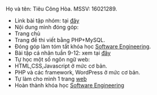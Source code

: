 Họ và tên: Tiêu Công Hòa.
MSSV: 16021289.
* Link bài tập nhóm: tại [đây](http://applicasoft.byethost24.com/)
 * Nội dung mình đóng góp:
  * Trang chủ
  * Trang đề thi viết bằng PHP+MySQL.
* Đóng góp làm tóm tắt khóa học [Software Engineering](https://www.edx.org/course/software-engineering-introduction-ubcx-softeng1x).
* Bài tập cá nhân tuần 9-12: xem tại [đây](https://github.com/tieuconghoa/INT2208-2-2018/tree/master/TieuCongHoa/bai%20tap%20tuan%209-12)
* Tự học một số ngôn ngữ web: 
 * HTML,CSS,Javascript ở mức cơ bản.
 * PHP và các framework, WordPress ở mức cơ bản.
 * Tự làm cho mình 1 trang [web](http://www.tieuconghoa.tk/)
* Hoàn thành khóa học [Software Engineering](https://www.edx.org/course/software-engineering-introduction-ubcx-softeng1x)

